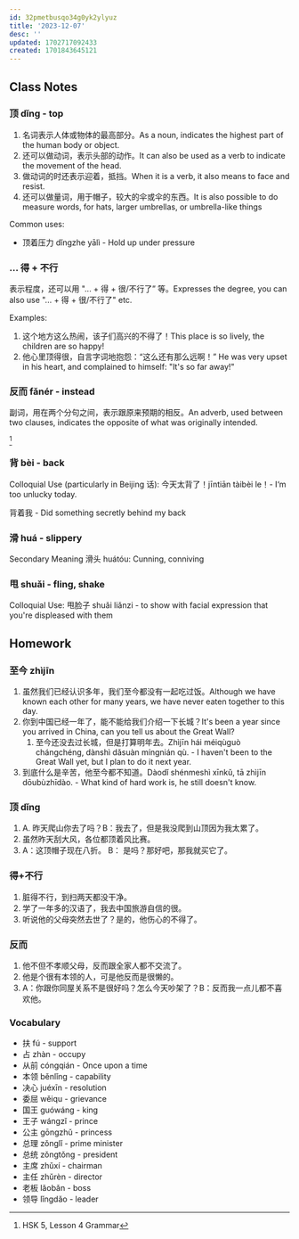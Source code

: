 ```yaml
---
id: 32pmetbusqo34g0yk2ylyuz
title: '2023-12-07'
desc: ''
updated: 1702717092433
created: 1701843645121
---
```


## Class Notes

### 顶 dǐng - top

1. 名词表示人体或物体的最高部分。As a noun, indicates the highest part of the human body or object.
2. 还可以做动词，表示头部的动作。It can also be used as a verb to indicate the movement of the head.
3. 做动词的时还表示迎着，抵挡。When it is a verb, it also means to face and resist.
4. 还可以做量词，用于帽子，较大的伞或伞的东西。It is also possible to do measure words, for hats, larger umbrellas, or umbrella-like things

Common uses:

- 顶着压力 dǐngzhe yālì - Hold up under pressure

### ... 得 + 不行

表示程度，还可以用 "... + 得 + 很/不行了” 等。Expresses the degree, you can also use "... + 得 + 很/不行了" etc.

Examples:

1. 这个地方这么热闹，该子们高兴的不得了！This place is so lively, the children are so happy!
2. 他心里顶得很，自言字词地抱怨：“这么还有那么远啊！” He was very upset in his heart, and complained to himself: "It's so far away!"

### 反而 fǎnér - instead

副词，用在两个分句之间，表示跟原来预期的相反。An adverb, used between two clauses, indicates the opposite of what was originally intended.

[^HSK]

### 背 bèi - back

C​olloquial Use (particularly in Beijing 话): 今天太背了！jīntiān tàibèi le！- I‘m too unlucky today.

背着我 - Did something secretly behind my back

### 滑 huá - slippery

Secondary Meaning 滑头 huátóu: Cunning, conniving

### 甩 shuǎi - fling, shake

Colloquial Use: 甩脸子 shuǎi liǎnzi - to show with facial expression that you're displeased with them

## Homework

### 至今 zhìjīn

1. 虽然我们已经认识多年，我们至今都没有一起吃过饭。Although we have known each other for many years, we have never eaten together to this day.
2. 你到中国已经一年了，能不能给我们介绍一下长城？It's been a year since you arrived in China, can you tell us about the Great Wall?
    1. 至今还没去过长城，但是打算明年去。Zhìjīn hái méiqùguò chángchéng, dànshì dǎsuàn míngnián qù. - I haven't been to the Great Wall yet, but I plan to do it next year.
3. 到底什么是辛苦，他至今都不知道。Dàodǐ shénmeshì xīnkǔ, tā zhìjīn dōubùzhīdào. - What kind of hard work is, he still doesn't know.

### 顶 dǐng

1. A. 昨天爬山你去了吗？B：我去了，但是我没爬到山顶因为我太累了。
2. 虽然昨天刮大风，各位都顶着风比赛。
3. ​A：这顶帽子现在八折。 B： 是吗？那好吧，那我就买它了。

### 得+不行

1. 脏得不行，到扫两天都没干净。
2. 学了一年多的汉语了，我去中国旅游自信的很。
3. 听说他的父母突然去世了？是的，他伤心的不得了。

### 反而

1. 他不但不孝顺父母，反而跟全家人都不交流了。
2. 他是个很有本领的人，可是他反而是很懒的。
3. A：你跟你同屋关系不是很好吗？怎么今天吵架了？B：反而我一点儿都不喜欢他。

### Vocabulary

- 扶 fú - support
- 占 zhàn - occupy
- 从前  cóngqián - Once upon a time
- 本领 běnlǐng - capability
- 决心 juéxīn - resolution
- 委屈 wěiqu - grievance
- 国王 guówáng - king
- 王子 wángzǐ - prince
- 公主 gōngzhǔ - princess
- 总理 zǒnglǐ - prime minister
- 总统 zǒngtǒng - president
- 主席 zhǔxí - chairman
- 主任 zhǔrèn - director
- 老板 lǎobǎn - boss
- 领导 lǐngdǎo - leader

[^HSK]: HSK 5, Lesson 4 Grammar
